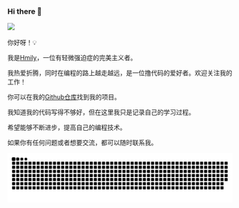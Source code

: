 ### Hi there 👋

<!--
**ihmily/ihmily** is a ✨ _special_ ✨ repository because its `README.md` (this file) appears on your GitHub profile.

Here are some ideas to get you started:

- 🔭 I’m currently working on ...

- 🌱 I’m currently learning ...

- 👯 I’m looking to collaborate on ...

- 🤔 I’m looking for help with ...

- 💬 Ask me about ...

- 📫 How to reach me: ...

- 😄 Pronouns: ...

- ⚡ Fun fact: ...
  -->

![](https://views.whatilearened.today/views/github/ihmily/views.svg)

你好呀！💡

我是[Hmily](https://github.com/ihmily)，一位有轻微强迫症的完美主义者。

我热爱折腾，同时在编程的路上越走越远，是一位撸代码的爱好者。欢迎关注我的工作！

你可以在我的[Github仓库](https://github.com/ihmily?tab=repositories)找到我的项目。

我知道我的代码写得不够好，但在这里我只是记录自己的学习过程。

希望能够不断进步，提高自己的编程技术。

如果你有任何问题或者想要交流，都可以随时联系我。

![light](https://raw.githubusercontent.com/ihmily/ihmily/output/github-contribution-grid-snake.svg) 

